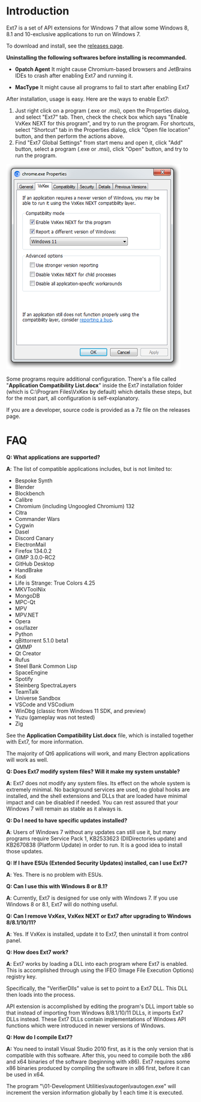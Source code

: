 Introduction
============

Ext7 is a set of API extensions for Windows 7 that allow some Windows 8, 8.1 and 10-exclusive applications to run on Windows 7.

To download and install, see the [releases page](https://github.com/tester9071348/Ext7/releases).

**Uninstalling the following softwares before installing is recommanded.**

- **0patch Agent**
  It might cause Chromium-based browsers and JetBrains IDEs to crash after enabling Ext7 and running it.

- **MacType**
  It might cause all programs to fail to start after enabling Ext7

After installation, usage is easy. Here are the ways to enable Ext7:
1. Just right click on a program (.exe or .msi), open the Properties dialog, and select "Ext7" tab. Then, check the check box which says "Enable VxKex NEXT for this program", and try to run the program. For shortcuts, select "Shortcut" tab in the Properties dialog, click "Open file location" button, and then perform the actions above.
2. Find "Ext7 Global Settings" from start menu and open it, click "Add" button, select a program (.exe or .msi), click "Open" button, and try to run the program.

![Ext7 configuration GUI](/example-screenshot.png)

Some programs require additional configuration. There's a file called "**Application Compatibility List.docx**" inside the Ext7 installation folder (which is C:\Program Files\VxKex by default) which details these steps, but for the most part, all configuration is self-explanatory.

If you are a developer, source code is provided as a 7z file on the releases page.

FAQ
===

**Q: What applications are supported?**

**A**: The list of compatible applications includes, but is not limited to:

- Bespoke Synth
- Blender
- Blockbench
- Calibre
- Chromium (including Ungoogled Chromium) 132
- Citra
- Commander Wars
- Cygwin
- Dasel
- Discord Canary
- ElectronMail
- Firefox 134.0.2
- GIMP 3.0.0-RC2
- GitHub Desktop
- HandBrake
- Kodi
- Life is Strange: True Colors 4.25
- MKVToolNix
- MongoDB
- MPC-Qt
- MPV
- MPV.NET
- Opera
- osu!lazer
- Python
- qBittorrent 5.1.0 beta1
- QMMP
- Qt Creator
- Rufus
- Steel Bank Common Lisp
- SpaceEngine
- Spotify
- Steinberg SpectraLayers
- TeamTalk
- Universe Sandbox
- VSCode and VSCodium
- WinDbg (classic from Windows 11 SDK, and preview)
- Yuzu (gameplay was not tested)
- Zig

See the **Application Compatibility List.docx** file, which is installed together with Ext7, for more information.

The majority of Qt6 applications will work, and many Electron applications will work as well.

**Q: Does Ext7 modify system files? Will it make my system unstable?**

**A**: Ext7 does not modify any system files. Its effect on the whole system is extremely minimal. No background services are used, no global hooks are installed, and the shell extensions and DLLs that are loaded have minimal impact and can be disabled if needed. You can rest assured that your Windows 7 will remain as stable as it always is.

**Q: Do I need to have specific updates installed?**

**A**: Users of Windows 7 without any updates can still use it, but many programs require Service Pack 1, KB2533623 (DllDirectories update) and KB2670838 (Platform Update) in order to run. It is a good idea to install those updates.

**Q: If I have ESUs (Extended Security Updates) installed, can I use Ext7?**

**A**: Yes. There is no problem with ESUs.

**Q: Can I use this with Windows 8 or 8.1?**

**A**: Currently, Ext7 is designed for use only with Windows 7. If you use Windows 8 or 8.1, Ext7 will do nothing useful.

**Q: Can I remove VxKex, VxKex NEXT or Ext7 after upgrading to Windows 8/8.1/10/11?**

**A**: Yes. If VxKex is installed, update it to Ext7, then uninstall it from control panel.

**Q: How does Ext7 work?**

**A**: Ext7 works by loading a DLL into each program where Ext7 is enabled. This is accomplished through using the IFEO (Image File Execution Options) registry key.

Specifically, the "VerifierDlls" value is set to point to a Ext7 DLL. This DLL then loads into the process.

API extension is accomplished by editing the program's DLL import table so that instead of importing from Windows 8/8.1/10/11 DLLs, it imports Ext7 DLLs instead. These Ext7 DLLs contain implementations of Windows API functions which were introduced in newer versions of Windows.

**Q: How do I compile Ext7?**

**A:** You need to install Visual Studio 2010 first, as it is the only version that is
compatible with this software. After this, you need to compile both the x86 and x64
binaries of the software (beginning with x86). Ext7 requires some x86 binaries
produced by compiling the software in x86 first, before it can be used in x64.

The program "\01-Development Utilities\vautogen\vautogen.exe" will increment the version
information globally by 1 each time it is executed.
